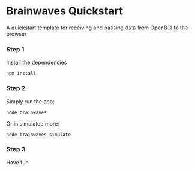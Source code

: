 # Brainwaves Quickstart

A quickstart template for receiving and passing data from OpenBCI to the browser

### Step 1

Install the dependencies

```
npm install
```

### Step 2

Simply run the app:

```
node brainwaves
```

Or in simulated more:

```
node brainwaves simulate
```

### Step 3

Have fun

